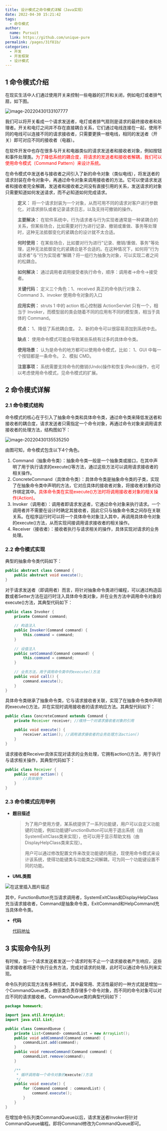```yaml
---
title: 设计模式之命令模式详解（Java实现）
date: 2022-04-30 15:21:42
tags: 
  - 命令模式
author: 
  name: Pursuit
  link: https://github.com/unique-pure
permalink: /pages/31f81b/
categories: 
  - 开发
  - 开发框架
  - 设计模式
---
```

## 1 命令模式介绍

在现实生活中人们通过使用开关来控制一些电器的打开和关闭，例如电灯或者排气扇，如下图。

![image-20220430133107777](https://raw.githubusercontent.com/unique-pure/NewPicGoLibrary/main/img/0a2cc91d8f957073bf2d39beb425e9bd-20231125212109454.png)

我们可以将开关看成一个请求发送者，电灯或者排气扇则是请求的最终接收者和处理者。开关和电灯之间并不存在直接耦合关系，它们通过电线连接在一起，使用不同的电线可以连接不同的请求接收者，只需要更换一根电线，相同的发送者（开关）即可对应不同的接收者（电器）。

在软件开发中也存在很多与开关和电器类似的请求发送者和接收者对象，例如按钮和事件处理类。<font color="red">为了降低系统的耦合度，将请求的发送者和接收者解耦，我们可以使用命令模式（Command Pattern）来设计系统。</font>

在命令模式中发送者与接收者之间引入了新的命令对象（类似电线），将发送者的请求封装在命令对象中，再通过命令对象来调用接收者的方法。它可以使请求发送者和接收者完全解耦，发送者和接收者之间没有直接引用的关系，发送请求的对象只需要知道如何发送请求，而不必知道如何完成请求。

> **定义：** 将一个请求封装为一个对象，从而可用不同的请求对客户进行参数化，对请求排队或者记录请求日志，以及支持可撤销的操作。
>
> **主要解决：** 在软件系统中，行为请求者与行为实现者通常是一种紧耦合的关系，但某些场合，比如需要对行为进行记录、撤销或重做、事务等处理时，这种无法抵御变化的紧耦合的设计就不太合适。
>
> **何时使用：** 在某些场合，比如要对行为进行"记录、撤销/重做、事务"等处理，这种无法抵御变化的紧耦合是不合适的。在这种情况下，如何将"行为请求者"与"行为实现者"解耦？将一组行为抽象为对象，可以实现二者之间的松耦合。
>
> **如何解决：** 通过调用者调用接受者执行命令，顺序：调用者→命令→接受者。
>
> **关键代码：** 定义三个角色：1、received 真正的命令执行对象 2、Command 3、invoker 使用命令对象的入口
>
> **应用实例：** struts 1 中的 action 核心控制器 ActionServlet 只有一个，相当于 Invoker，而模型层的类会随着不同的应用有不同的模型类，相当于具体的 Command。
>
> **优点：** 1、降低了系统耦合度。 2、新的命令可以很容易添加到系统中去。
>
> **缺点：** 使用命令模式可能会导致某些系统有过多的具体命令类。
>
> **使用场景：** 认为是命令的地方都可以使用命令模式，比如： 1、GUI 中每一个按钮都是一条命令。 2、模拟 CMD。
>
> **注意事项：** 系统需要支持命令的撤销(Undo)操作和恢复(Redo)操作，也可以考虑使用命令模式，见命令模式的扩展。

## 2 命令模式详解

### 2.1 命令模式结构

命令模式的核心在于引入了抽象命令类和具体命令类，通过命令类来降低发送者和接收者的耦合度，请求发送者只需指定一个命令对象，再通过命令对象来调用请求接收者的处理方法，结构图如下：

![image-20220430135535250](https://raw.githubusercontent.com/unique-pure/NewPicGoLibrary/main/img/804efd921798edcb4146c22d0e3e6749.png)

由图可知，命令模式包含以下4个角色。

1. Command（抽象命令类）：抽象命令类一般是一个抽象类或接口，在其中声明了用于执行请求的execute()等方法，通过这些方法可以调用请求接收者的相关操作。
2. ConcreteCommand（具体命令类）：具体命令类是抽象命令类的子类，实现了在抽象命令类中声明的方法，它对应具体的接收者对象，将接收者对象的动作绑定其中。<font color="red">具体命令类在实现execute()方法时将调用接收者对象的相关操作(Action)。</font>
3. Invoker（调用者）：调用者即请求发送者，它通过命令对象来执行请求。一个调用者并不需要在设计时确定其接收者，因此它只与抽象命令类之间存在关联关系。在程序运行时可以将一个具体命令对象注入其中，再调用具体命令对象的execute()方法，从而实现间接调用请求接收者的相关操作。
4. Receiver（接收者）：接收者执行与请求相关的操作，具体实现对请求的业务处理。

### 2.2 命令模式实现

典型的抽象命令类代码如下：

```java
public abstract class Command {
    public abstract void execute();
}
```

对于请求发送者（即调用者）而言，将针对抽象命令类进行编程，可以通过构造函数或者Setter方法在运行时注入具体命令类对象，并在业务方法中调用命令对象的execute()方法，其典型代码如下：

```java
public class Invoker {
    private Command command;
    
    // 构造注入
    public Invoker(Command command) {
        this.command = command;
    }
    
    // 设值注入
    public setCommand(Command command) {
        this.command = command;
    }
    
    // 业务方法，用于调用命令类中的execute()方法
    public void call() {
        command.execute();
    }
}
```

具体命令类继承了抽象命令类，它与请求接收者关联，实现了在抽象命令类中声明的execute()方法，并在实现时调用接收者的请求响应方法。其典型代码如下：

```java
public class ConcreteCommand extends Command {
    private Receiver receiver; //维持一个对请求接收者对象的引用

    public void execute() {
        receiver.action(); //调用请求接收者的业务处理方法action()
    }
}
```

请求接收者Receiver具体实现对请求的业务处理，它拥有action()方法，用于执行与请求相关操作，其典型代码如下：

```java
public class Receiver {
    public void action() {
        //具体操作
    }
}
```

### 2.3 命令模式应用举例

* **题目描述**

	> 为了用户使用方便，某系统提供了一系列功能键，用户可以自定义功能键的功能，例如功能键FunctionButton可以用于退出系统（由SystemExitClass类来实现），也可以用于显示帮助文档（由DisplayHelpClass类来实现）。
	>
	> 用户可以通过修改配置文件来改变功能键的用途，现使用命令模式来设计该系统，使得功能键类与功能类之间解耦，可为同一个功能键设置不同的功能。

* **UML类图**

![在这里插入图片描述](https://raw.githubusercontent.com/unique-pure/NewPicGoLibrary/main/img/a291b90eb8cd4690a650084d0a446427.png)



  其中，FunctionButton充当请求调用者，SystemExitClass和DisplayHelpClass充当请求接收者，Command是抽象命令类，ExitCommand和HelpCommand充当具体命令类。

* **代码**

	[代码地址](https://github.com/unique-pure/designpattern_code/tree/main/src/command_pattern)

## 3 实现命令队列

有时候，当一个请求发送者发送一个请求时有不止一个请求接收者产生响应，这些请求接收者将逐个执行业务方法，完成对请求的处理，此时可以通过命令队列来实现。

命令队列的实现方法有多种形式，其中最常用、灵活性最好的一种方式就是增加一个CommandQueue类，由该类负责存储多个命令对象，而不同的命令对象可以对应不同的请求接收者。CommandQueue类的典型代码如下：

```java
package homework;

import java.util.ArrayList;
import java.util.List;

public class CommandQueue {
    private List<Command> commandList = new ArrayList();
    public void addCommand(Command command) {
        commandList.add(command);
    }
    public void removeCommand(Command command) {
        commandList.remove(command);
    }

    /**
     * 循环调用每一个命令对象的execute()方法
     */
    public void execute() {
        for (Command command : commandList) {
            command.execute();
        }
    }
}
```

在增加命令队列类CommandQueue以后，请求发送者Invoker将针对CommandQueue编程。即将Command修改为CommandQueue即可。